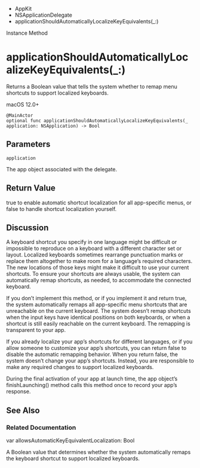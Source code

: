 

- AppKit
- NSApplicationDelegate
-  applicationShouldAutomaticallyLocalizeKeyEquivalents(\_:) 

Instance Method

# applicationShouldAutomaticallyLocalizeKeyEquivalents(\_:)

Returns a Boolean value that tells the system whether to remap menu shortcuts to support localized keyboards.

macOS 12.0+

``` source
@MainActor
optional func applicationShouldAutomaticallyLocalizeKeyEquivalents(_ application: NSApplication) -> Bool
```

## Parameters 

`application`  

The app object associated with the delegate.

## Return Value

true to enable automatic shortcut localization for all app-specific menus, or false to handle shortcut localization yourself.

## Discussion

A keyboard shortcut you specify in one language might be difficult or impossible to reproduce on a keyboard with a different character set or layout. Localized keyboards sometimes rearrange punctuation marks or replace them altogether to make room for a language’s required characters. The new locations of those keys might make it difficult to use your current shortcuts. To ensure your shortcuts are always usable, the system can automatically remap shortcuts, as needed, to accommodate the connected keyboard.

If you don’t implement this method, or if you implement it and return true, the system automatically remaps all app-specific menu shortcuts that are unreachable on the current keyboard. The system doesn’t remap shortcuts when the input keys have identical positions on both keyboards, or when a shortcut is still easily reachable on the current keyboard. The remapping is transparent to your app.

If you already localize your app’s shortcuts for different languages, or if you allow someone to customize your app’s shortcuts, you can return false to disable the automatic remapping behavior. When you return false, the system doesn’t change your app’s shortcuts. Instead, you are responsible to make any required changes to support localized keyboards.

During the final activation of your app at launch time, the app object’s finishLaunching() method calls this method once to record your app’s response.

## See Also

### Related Documentation

var allowsAutomaticKeyEquivalentLocalization: Bool

A Boolean value that determines whether the system automatically remaps the keyboard shortcut to support localized keyboards.

